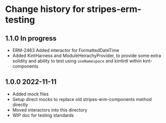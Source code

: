 # Change history for stripes-erm-testing

## 1.1.0 In progress
  * ERM-2463 Added interactor for FormattedDateTime
  * Added KintHarness and ModuleHeirachyProvider, to provide some extra solidity and ability to test using `useNamespace` and kintIntl within kint-components

## 1.0.0 2022-11-11
  * Added mock files
  * Setup direct mocks to replace old stripes-erm-components method directly
  * Moved interactors into this directory
  * WIP doc for testing standards
